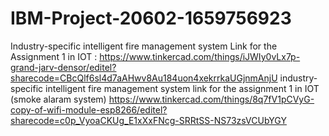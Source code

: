 # IBM-Project-20602-1659756923
Industry-specific intelligent fire management system
Link for the Assignment 1 in IOT :
https://www.tinkercad.com/things/iJWIy0vLx7p-grand-jarv-densor/editel?sharecode=CBcQlf6sl4d7aAHwv8Au184uon4xekrrkaUGjnmAnjU
industry-specific intelligent fire management system
link for the assignment 1 in IOT (smoke alaram system)
https://www.tinkercad.com/things/8q7fV1pCVyG-copy-of-wifi-module-esp8266/editel?sharecode=c0p_VyoaCKUg_E1xXxFNcg-SRRtSS-NS73zsVCUbYGY

